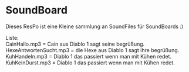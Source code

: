 # SoundBoard

Dieses ResPo ist eine Kleine sammlung an SoundFiles für SoundBoards :)

Liste:  
CainHallo.mp3           = Cain aus Diablo 1 sagt seine begrüßung.  
HexeAntwortenSucht.mp3  = die Hexe aus Diablo 1 sagt ihre begrüßung.  
KuhHandeln.mp3          = Diablo 1 das passiert wenn man mit Kühen redet.  
KuhKeinDurst.mp3        = Diablo 1 das passiert wenn man mit Kühen redet.  
